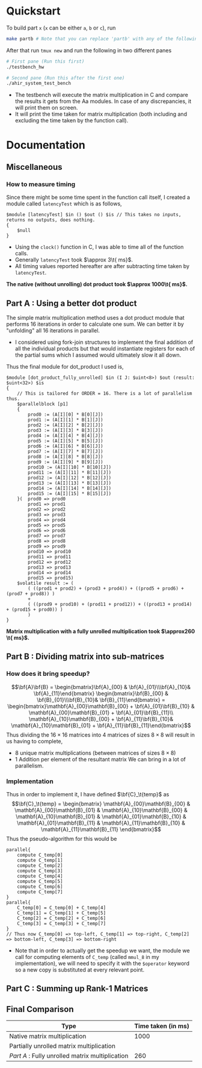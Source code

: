 $$\newcommand{\bb}[1]{\mathbb{#1}}$$
$\newcommand{\t}[1]{\text{#1}}$
$$\renewcommand{\bf}[1]{\mathbf{#1}}$$
# Quickstart
To build part `x` (`x` can be either `a`, `b` or `c`), run
```sh
make partb # Note that you can replace 'partb' with any of the following {no_unrolling, partial_unrolling, parta, partb, partc}
```
After that run `tmux new` and run the following in two different panes
```sh
# First pane (Run this first)
./testbench_hw
```
```sh
# Second pane (Run this after the first one)
./ahir_system_test_bench
```
- The testbench will execute the matrix multiplication in C and compare the results it gets from the Aa modules. In case of any discrepancies, it will print them on screen. 
- It will print the time taken for matrix multiplication (both including and excluding the time taken by the function call).
# Documentation
## Miscellaneous
### How to measure timing
Since there might be some time spent in the function call itself, I created a module called `latencyTest` which is as follows,
```aa
$module [latencyTest] $in () $out () $is // This takes no inputs, returns no outputs, does nothing.
{
	$null
}
```
- Using the `clock()` function in C, I was able to time all of the function calls. 
- Generally `latencyTest` took $\approx 3\t{ ms}$.
- All timing values reported hereafter are after subtracting time taken by `latencyTest`.

**The native (without unrolling) dot product took $\approx 1000\t{ ms}$.**
## Part A : Using a better dot product
The simple matrix multiplication method uses a dot product module that performs 16 iterations in order to calculate one sum. We can better it by "unfolding" all 16 iterations in parallel.
- I considered using fork-join structures to implement the final addition of all the individual products but that would instantiate registers for each of the partial sums which I assumed would ultimately slow it all down.

Thus the final module for dot_product I used is,
```aa
$module [dot_product_fully_unrolled] $in (I J: $uint<8>) $out (result: $uint<32>) $is
{
	// This is tailored for ORDER = 16. There is a lot of parallelism thus.
	$parallelblock [p1]
	{
		prod0 := (A[I][0] * B[0][J])
		prod1 := (A[I][1] * B[1][J])
		prod2 := (A[I][2] * B[2][J])
		prod3 := (A[I][3] * B[3][J])
		prod4 := (A[I][4] * B[4][J])
		prod5 := (A[I][5] * B[5][J])
		prod6 := (A[I][6] * B[6][J])
		prod7 := (A[I][7] * B[7][J])
		prod8 := (A[I][8] * B[8][J])
		prod9 := (A[I][9] * B[9][J])
		prod10 := (A[I][10] * B[10][J])
		prod11 := (A[I][11] * B[11][J])
		prod12 := (A[I][12] * B[12][J])
		prod13 := (A[I][13] * B[13][J])
		prod14 := (A[I][14] * B[14][J])
		prod15 := (A[I][15] * B[15][J])
	}(  prod0 => prod0
		prod1 => prod1
		prod2 => prod2
		prod3 => prod3
		prod4 => prod4
		prod5 => prod5
		prod6 => prod6
		prod7 => prod7
		prod8 => prod8
		prod9 => prod9
		prod10 => prod10
		prod11 => prod11
		prod12 => prod12
		prod13 => prod13
		prod14 => prod14
		prod15 => prod15)
	$volatile result := (
		( ((prod1 + prod2) + (prod3 + prod4)) + ((prod5 + prod6) + (prod7 + prod8)) ) 
		+
		( ((prod9 + prod10) + (prod11 + prod12)) + ((prod13 + prod14) + (prod15 + prod0)) )
		)
}
```

**Matrix multiplication with a fully unrolled multiplication took $\approx260 \t{ ms}$.**
## Part B : Dividing matrix into sub-matrices
### How does it bring speedup?
$$\bf{A}\bf{B} = \begin{bmatrix}\bf{A}_{00} & \bf{A}_{01}\\\bf{A}_{10}& \bf{A}_{11}\end{bmatrix} \begin{bmatrix}\bf{B}_{00} & \bf{B}_{01}\\\bf{B}_{10}& \bf{B}_{11}\end{bmatrix} = \begin{bmatrix}\mathbf{A}_{00}\mathbf{B}_{00} + \bf{A}_{01}\bf{B}_{10} & \mathbf{A}_{00}\mathbf{B}_{01} + \bf{A}_{01}\bf{B}_{11}\\
\mathbf{A}_{10}\mathbf{B}_{00} + \bf{A}_{11}\bf{B}_{10}& \mathbf{A}_{10}\mathbf{B}_{01} + \bf{A}_{11}\bf{B}_{11}\end{bmatrix}$$
Thus dividing the $16\times 16$ matrices into $4$ matrices of sizes $8\times 8$ will result in us having to complete,
- $8$ unique matrix multiplications (between matrices of sizes $8\times 8$)
- 1 Addition per element of the resultant matrix
We can bring in a lot of parallelism.
### Implementation
Thus in order to implement it, I have defined $\bf{C}_\t{temp}$ as
$$\bf{C}_\t{temp} = \begin{bmatrix}
\mathbf{A}_{00}\mathbf{B}_{00} & \mathbf{A}_{00}\mathbf{B}_{01} & \mathbf{A}_{10}\mathbf{B}_{00} & \mathbf{A}_{10}\mathbf{B}_{01} & \mathbf{A}_{01}\mathbf{B}_{10} & \mathbf{A}_{01}\mathbf{B}_{11} & \mathbf{A}_{11}\mathbf{B}_{10} & \mathbf{A}_{11}\mathbf{B}_{11}
\end{bmatrix}$$
Thus the pseudo-algorithm for this would be
```pseudo
parallel{
	compute C_temp[0]
	compute C_temp[1]
	compute C_temp[2]
	compute C_temp[3]
	compute C_temp[4]
	compute C_temp[5]
	compute C_temp[6]
	compute C_temp[7]
}
parallel{
	C_temp[0] = C_temp[0] + C_temp[4]
	C_temp[1] = C_temp[1] + C_temp[5]
	C_temp[2] = C_temp[2] + C_temp[6]
	C_temp[3] = C_temp[3] + C_temp[7]
}
// Thus now C_temp[0] => top-left, C_temp[1] => top-right, C_temp[2] => bottom-left, C_temp[3] => bottom-right
```
- Note that in order to actually get the speedup we want, the module we call for computing elements of `C_temp` (called `mmul_8` in my implementation), we will need to specify it with the `$operator` keyword so a new copy is substituted at every relevant point.
## Part C : Summing up Rank-1 Matrices

## Final Comparison

| Type                                            | Time taken (in ms) |
| ----------------------------------------------- | ------------------ |
| Native matrix multiplication                    | 1000               |
| Partially unrolled matrix multiplication        |                    |
| *Part A* : Fully unrolled matrix multiplication | 260                |
